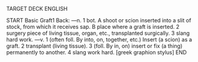 TARGET DECK
ENGLISH

START
Basic
Graft1
Back: —n. 1 bot. A shoot or scion inserted into a slit of stock, from which it receives sap. B place where a graft is inserted. 2 surgery piece of living tissue, organ, etc., transplanted surgically. 3 slang hard work. —v. 1 (often foll. By into, on, together, etc.) Insert (a scion) as a graft. 2 transplant (living tissue). 3 (foll. By in, on) insert or fix (a thing) permanently to another. 4 slang work hard. [greek graphion stylus]
END
